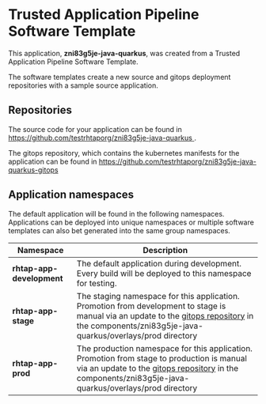 # Trusted Application Pipeline Software Template

This application, **zni83g5je-java-quarkus**, was created from a Trusted Application Pipeline Software Template.

The software templates create a new source and gitops deployment repositories with a sample source application. 

## Repositories

The source code for your application can be found in [https://github.com/testrhtaporg/zni83g5je-java-quarkus ](https://github.com/testrhtaporg/zni83g5je-java-quarkus ).
 
The gitops repository, which contains the kubernetes manifests for the application can be found in 
[https://github.com/testrhtaporg/zni83g5je-java-quarkus-gitops ](https://github.com/testrhtaporg/zni83g5je-java-quarkus-gitops ) 

## Application namespaces 

The default application will be found in the following namespaces. Applications can be deployed into unique namespaces or multiple software templates can also bet generated into the same group namespaces.  

|  Namespace   |  Description   |  
| -------- | -------- |   
| **rhtap-app-development** | The default application during development. Every build will be deployed to this namespace for testing. | 
| **rhtap-app-stage** | The staging namespace for this application. Promotion from development to stage is manual via an update to the [gitops repository](https://github.com/testrhtaporg/zni83g5je-java-quarkus-gitops ) in the components/zni83g5je-java-quarkus/overlays/prod directory |  
| **rhtap-app-prod** | The production namespace for this application. Promotion from stage to production is manual via an update to the [gitops repository](https://github.com/testrhtaporg/zni83g5je-java-quarkus-gitops ) in the components/zni83g5je-java-quarkus/overlays/prod directory | 